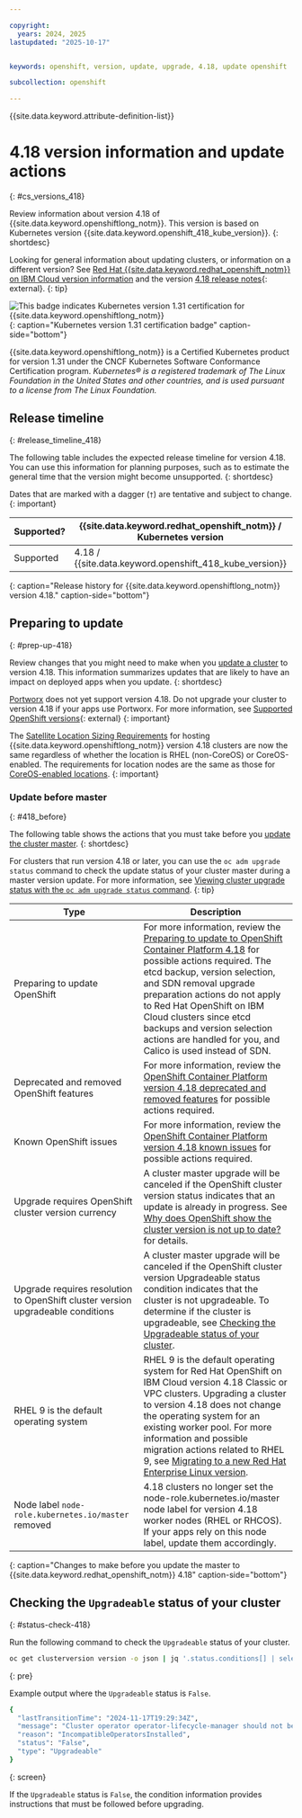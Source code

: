 ```yaml
---

copyright:
  years: 2024, 2025
lastupdated: "2025-10-17"


keywords: openshift, version, update, upgrade, 4.18, update openshift

subcollection: openshift

---
```


{{site.data.keyword.attribute-definition-list}}


# 4.18 version information and update actions
{: #cs_versions_418}

Review information about version 4.18 of {{site.data.keyword.openshiftlong_notm}}. This version is based on Kubernetes version {{site.data.keyword.openshift_418_kube_version}}. 
{: shortdesc}

Looking for general information about updating clusters, or information on a different version? See [Red Hat {{site.data.keyword.redhat_openshift_notm}} on IBM Cloud version information](/docs/openshift?topic=openshift-openshift_versions) and the version [4.18 release notes](https://docs.redhat.com/documentation/openshift_container_platform/4.18/html/release_notes/ocp-4-18-release-notes#ocp-4-17-release-notes){: external}.
{: tip}



![This badge indicates Kubernetes version 1.31 certification for {{site.data.keyword.openshiftlong_notm}}](images/certified-kubernetes-color.svg){: caption="Kubernetes version 1.31 certification badge" caption-side="bottom"}

{{site.data.keyword.openshiftlong_notm}} is a Certified Kubernetes product for version 1.31 under the CNCF Kubernetes Software Conformance Certification program. _Kubernetes® is a registered trademark of The Linux Foundation in the United States and other countries, and is used pursuant to a license from The Linux Foundation._



## Release timeline 
{: #release_timeline_418}

The following table includes the expected release timeline for version 4.18. You can use this information for planning purposes, such as to estimate the general time that the version might become unsupported. 
{: shortdesc}

Dates that are marked with a dagger (`†`) are tentative and subject to change.
{: important}

| Supported? | {{site.data.keyword.redhat_openshift_notm}} / Kubernetes version | Release date | Unsupported date |
| --- | --- | --- | --- |
| Supported | 4.18 / {{site.data.keyword.openshift_418_kube_version}} | {{site.data.keyword.openshift_418_release_date}} | {{site.data.keyword.openshift_418_unsupported_date}}`†` |
{: caption="Release history for {{site.data.keyword.openshiftlong_notm}} version 4.18." caption-side="bottom"}


## Preparing to update
{: #prep-up-418}

Review changes that you might need to make when you [update a cluster](/docs/openshift?topic=openshift-update) to version 4.18. This information summarizes updates that are likely to have an impact on deployed apps when you update.
{: shortdesc}

[Portworx](/docs/containers?topic=containers-storage_portworx_about) does not yet support version 4.18. Do not upgrade your cluster to version 4.18 if your apps use Portworx. For more information, see [Supported OpenShift versions](https://docs.portworx.com/portworx-enterprise/platform/ibm-cloud#supported-openshift-versions){: external}
{: important}

The [Satellite Location Sizing Requirements](/docs/satellite?topic=satellite-location-sizing) for hosting {{site.data.keyword.openshiftlong_notm}} version 4.18 clusters are now the same regardless of whether the location is RHEL (non-CoreOS) or CoreOS-enabled. The requirements for location nodes are the same as those for [CoreOS-enabled locations](/docs/satellite?topic=satellite-location-sizing#control-plane-how-many-clusters-rhcos).
{: important}


### Update before master
{: #418_before}

The following table shows the actions that you must take before you [update the cluster master](/docs/openshift?topic=openshift-update#master).
{: shortdesc}

For clusters that run version 4.18 or later, you can use the `oc adm upgrade status` command to check the update status of your cluster master during a master version update. For more information, see [Viewing cluster upgrade status with the `oc adm upgrade status` command](/docs/openshift?topic=openshift-upgrade-status).
{: tip}

| Type | Description |
| --- | --- |
| Preparing to update OpenShift | For more information, review the [Preparing to update to OpenShift Container Platform 4.18](https://docs.redhat.com/en/documentation/openshift_container_platform/4.18/html/updating_clusters/preparing-to-update-a-cluster#updating-cluster-prepare) for possible actions required. The etcd backup, version selection, and SDN removal upgrade preparation actions do not apply to Red Hat OpenShift on IBM Cloud clusters since etcd backups and version selection actions are handled for you, and Calico is used instead of SDN. |
| Deprecated and removed OpenShift features | For more information, review the [OpenShift Container Platform version 4.18 deprecated and removed features](https://docs.redhat.com/en/documentation/openshift_container_platform/4.18/html/release_notes/ocp-4-18-release-notes#ocp-4-18-deprecated-removed-features_release-notes) for possible actions required. |
| Known OpenShift issues | For more information, review the [OpenShift Container Platform version 4.18 known issues](https://docs.redhat.com/en/documentation/openshift_container_platform/4.18/html/release_notes/ocp-4-18-release-notes#ocp-4-18-known-issues_release-notes) for possible actions required. |
| Upgrade requires OpenShift cluster version currency | A cluster master upgrade will be canceled if the OpenShift cluster version status indicates that an update is already in progress. See [Why does OpenShift show the cluster version is not up to date?](/docs/openshift?topic=openshift-ts-cluster-version-downlevel) for details. |
| Upgrade requires resolution to OpenShift cluster version upgradeable conditions | A cluster master upgrade will be canceled if the OpenShift cluster version Upgradeable status condition indicates that the cluster is not upgradeable. To determine if the cluster is upgradeable, see [Checking the Upgradeable status of your cluster](/docs/openshift?topic=openshift-cs_versions_418#status-check-418). |
| RHEL 9 is the default operating system | RHEL 9 is the default operating system for Red Hat OpenShift on IBM Cloud version 4.18 Classic or VPC clusters. Upgrading a cluster to version 4.18 does not change the operating system for an existing worker pool. For more information and possible migration actions related to RHEL 9, see [Migrating to a new Red Hat Enterprise Linux version](/docs/openshift?topic=openshift-rhel_migrate). |
| Node label `node-role.kubernetes.io/master` removed	 | 4.18 clusters no longer set the node-role.kubernetes.io/master node label for version 4.18 worker nodes (RHEL or RHCOS). If your apps rely on this node label, update them accordingly. |
{: caption="Changes to make before you update the master to {{site.data.keyword.redhat_openshift_notm}} 4.18" caption-side="bottom"}



## Checking the `Upgradeable` status of your cluster
{: #status-check-418}

Run the following command to check the `Upgradeable` status of your cluster.

```sh
oc get clusterversion version -o json | jq '.status.conditions[] | select(.type == "Upgradeable")'
```
{: pre}

Example output where the `Upgradeable` status is `False`.

```sh
{
  "lastTransitionTime": "2024-11-17T19:29:34Z",
  "message": "Cluster operator operator-lifecycle-manager should not be upgraded between minor versions: ClusterServiceVersions blocking cluster upgrade: default/test is incompatible with OpenShift minor versions greater than 4.16",
  "reason": "IncompatibleOperatorsInstalled",
  "status": "False",
  "type": "Upgradeable"
}
```
{: screen}

If the `Upgradeable` status is `False`, the condition information provides instructions that must be followed before upgrading.
